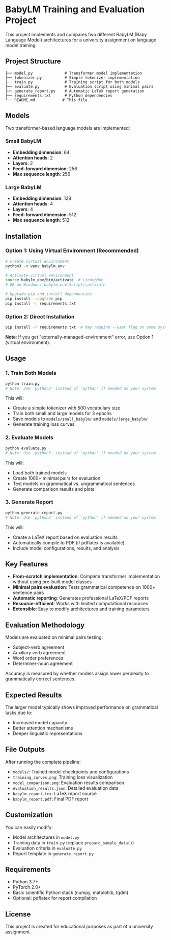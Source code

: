 # BabyLM Training and Evaluation Project

This project implements and compares two different BabyLM (Baby Language Model) architectures for a university assignment on language model training.

## Project Structure

```
├── model.py              # Transformer model implementation
├── tokenizer.py          # Simple tokenizer implementation
├── train.py              # Training script for both models
├── evaluate.py           # Evaluation script using minimal pairs
├── generate_report.py    # Automatic LaTeX report generation
├── requirements.txt      # Python dependencies
└── README.md            # This file
```

## Models

Two transformer-based language models are implemented:

### Small BabyLM
- **Embedding dimension**: 64
- **Attention heads**: 2
- **Layers**: 2
- **Feed-forward dimension**: 256
- **Max sequence length**: 256

### Large BabyLM
- **Embedding dimension**: 128
- **Attention heads**: 4
- **Layers**: 4
- **Feed-forward dimension**: 512
- **Max sequence length**: 512

## Installation

### Option 1: Using Virtual Environment (Recommended)

```bash
# Create virtual environment
python3 -m venv babylm_env

# Activate virtual environment
source babylm_env/bin/activate  # Linux/Mac
# OR on Windows: babylm_env\Scripts\activate

# Upgrade pip and install dependencies
pip install --upgrade pip
pip install -r requirements.txt
```

### Option 2: Direct Installation

```bash
pip install -r requirements.txt  # May require --user flag on some systems
```

**Note**: If you get "externally-managed-environment" error, use Option 1 (virtual environment).

## Usage

### 1. Train Both Models

```bash
python train.py
# Note: Use 'python3' instead of 'python' if needed on your system
```

This will:
- Create a simple tokenizer with 500 vocabulary size
- Train both small and large models for 3 epochs
- Save models to `models/small_babylm/` and `models/large_babylm/`
- Generate training loss curves

### 2. Evaluate Models

```bash
python evaluate.py
# Note: Use 'python3' instead of 'python' if needed on your system
```

This will:
- Load both trained models
- Create 1000+ minimal pairs for evaluation
- Test models on grammatical vs. ungrammatical sentences
- Generate comparison results and plots

### 3. Generate Report

```bash
python generate_report.py
# Note: Use 'python3' instead of 'python' if needed on your system
```

This will:
- Create a LaTeX report based on evaluation results
- Automatically compile to PDF (if pdflatex is available)
- Include model configurations, results, and analysis

## Key Features

- **From-scratch implementation**: Complete transformer implementation without using pre-built model classes
- **Minimal pairs evaluation**: Tests grammatical competence on 1000+ sentence pairs
- **Automatic reporting**: Generates professional LaTeX/PDF reports
- **Resource-efficient**: Works with limited computational resources
- **Extensible**: Easy to modify architectures and training parameters

## Evaluation Methodology

Models are evaluated on minimal pairs testing:
- Subject-verb agreement
- Auxiliary verb agreement  
- Word order preferences
- Determiner-noun agreement

Accuracy is measured by whether models assign lower perplexity to grammatically correct sentences.

## Expected Results

The larger model typically shows improved performance on grammatical tasks due to:
- Increased model capacity
- Better attention mechanisms
- Deeper linguistic representations

## File Outputs

After running the complete pipeline:
- `models/`: Trained model checkpoints and configurations
- `training_curves.png`: Training loss visualization
- `model_comparison.png`: Evaluation results comparison
- `evaluation_results.json`: Detailed evaluation data
- `babylm_report.tex`: LaTeX report source
- `babylm_report.pdf`: Final PDF report

## Customization

You can easily modify:
- Model architectures in `model.py`
- Training data in `train.py` (replace `prepare_sample_data()`)
- Evaluation criteria in `evaluate.py`
- Report template in `generate_report.py`

## Requirements

- Python 3.7+
- PyTorch 2.0+
- Basic scientific Python stack (numpy, matplotlib, tqdm)
- Optional: pdflatex for report compilation

## License

This project is created for educational purposes as part of a university assignment. 